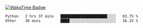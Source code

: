  <!--START_SECTION:waka-->
[![WakaTime Badge](https://wakatime.com/badge/user/8f47ca76-7ab1-43a1-9479-d511fbd1982b.svg)](https://wakatime.com/@8f47ca76-7ab1-43a1-9479-d511fbd1982b)
```txt
Python   2 hrs 37 mins   █████████████████████░░░░   83.75 %
Other    30 mins         ████░░░░░░░░░░░░░░░░░░░░░   16.25 %
```

<!--END_SECTION:waka-->
